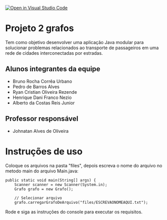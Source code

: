[![Open in Visual Studio Code](https://classroom.github.com/assets/open-in-vscode-718a45dd9cf7e7f842a935f5ebbe5719a5e09af4491e668f4dbf3b35d5cca122.svg)](https://classroom.github.com/online_ide?assignment_repo_id=11963002&assignment_repo_type=AssignmentRepo)
# Projeto 2 grafos
 Tem como objetivo desenvolver uma aplicação Java modular para solucionar problemas relacionados ao transporte de passageiros em uma rede de cidades interconectadas por estradas. 

## Alunos integrantes da equipe

* Bruno Rocha Corrêa Urbano 
* Pedro de Barros Alves
* Ryan Cristian Oliveira Rezende
* Henrique Dani Franco Nezio
* Alberto da Costas Reis Junior


## Professor responsável 

* Johnatan Alves de Oliveira


# Instruções de uso

Coloque os arquivos na pasta "files", depois escreva o nome do arquivo no metodo main do arquivo Main.java:

    public static void main(String[] args) {
        Scanner scanner = new Scanner(System.in);
        Grafo grafo = new Grafo();

        // Selecionar arquivo
        grafo.carregarGrafoDeArquivo("files/ESCREVAONOMEAQUI.txt");


Rode e siga as instruções do console para executar os requisitos.
